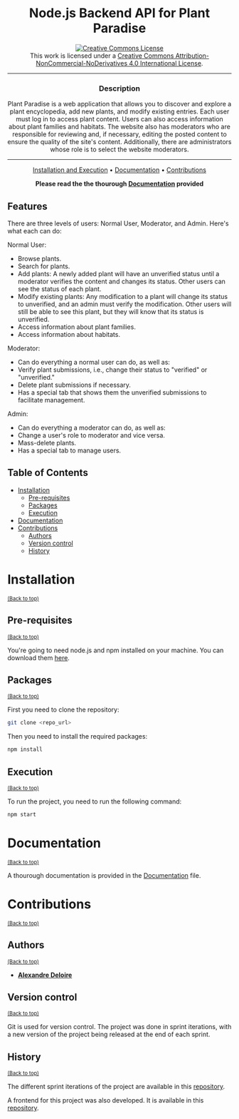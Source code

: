 <div align="center">

# Node.js Backend API for Plant Paradise

<a rel="license" href="http://creativecommons.org/licenses/by-nc-nd/4.0/"><img alt="Creative Commons License" style="border-width:0" src="https://i.creativecommons.org/l/by-nc-nd/4.0/88x31.png" /></a><br />This work is licensed under a <a rel="license" href="http://creativecommons.org/licenses/by-nc-nd/4.0/">Creative Commons Attribution-NonCommercial-NoDerivatives 4.0 International License</a>.

---

### **Description**

Plant Paradise is a web application that allows you to discover and explore a plant encyclopedia, add new plants, and modify existing entries. Each user must log in to access plant content. Users can also access information about plant families and habitats. The website also has moderators who are responsible for reviewing and, if necessary, editing the posted content to ensure the quality of the site's content. Additionally, there are administrators whose role is to select the website moderators.

---

[Installation and Execution](#installation) •
[Documentation](#documentation) •
[Contributions](#contributions)

**Please read the the thourough [Documentation](Document_Architecture_Technique.pdf) provided**
</div>


## Features

There are three levels of users: Normal User, Moderator, and Admin. Here's what each can do:

Normal User:
- Browse plants.
- Search for plants.
- Add plants: A newly added plant will have an unverified status until a moderator verifies the content and changes its status. Other users can see the status of each plant.
- Modify existing plants: Any modification to a plant will change its status to unverified, and an admin must verify the modification. Other users will still be able to see this plant, but they will know that its status is unverified.
- Access information about plant families.
- Access information about habitats.

Moderator:
- Can do everything a normal user can do, as well as:
- Verify plant submissions, i.e., change their status to "verified" or "unverified."
- Delete plant submissions if necessary.
- Has a special tab that shows them the unverified submissions to facilitate management.

Admin:
- Can do everything a moderator can do, as well as:
- Change a user's role to moderator and vice versa.
- Mass-delete plants.
- Has a special tab to manage users.

## Table of Contents

- [Installation](#installation)
  - [Pre-requisites](#pre-requisites)
  - [Packages](#packages)
  - [Execution](#execution)
- [Documentation](#documentation)
- [Contributions](#contributions)
  - [Authors](#authors)
  - [Version control](#version-control)
  - [History](#history)

# Installation
<sup>[(Back to top)](#table-of-contents)</sup>

## Pre-requisites
<sup>[(Back to top)](#table-of-contents)</sup>

You're going to need node.js and npm installed on your machine. You can download them [here](https://nodejs.org/en/download/).

## Packages
<sup>[(Back to top)](#table-of-contents)</sup>

First you need to clone the repository:

```bash
git clone <repo_url>
```

Then you need to install the required packages:

```bash
npm install
```

## Execution
<sup>[(Back to top)](#table-of-contents)</sup>

To run the project, you need to run the following command:

```bash
npm start
```

# Documentation
<sup>[(Back to top)](#table-of-contents)</sup>

A thourough documentation is provided in the [Documentation](Document_Architecture_Technique.pdf) file.

# Contributions
<sup>[(Back to top)](#table-of-contents)</sup>

## Authors
<sup>[(Back to top)](#table-of-contents)</sup>

- [**Alexandre Deloire**](https://github.com/alexdeloire)

## Version control
<sup>[(Back to top)](#table-of-contents)</sup>

Git is used for version control. The project was done in sprint iterations, with a new version of the project being released at the end of each sprint.

## History
<sup>[(Back to top)](#table-of-contents)</sup>

The different sprint iterations of the project are available in this [repository](https://github.com/alexdeloire/plant_paradise_api_node_backend).

A frontend for this project was also developed. It is available in this [repository](https://github.com/alexdeloire/plant_paradise_react_frontend).
